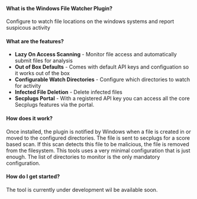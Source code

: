 #### What is the __Windows File Watcher Plugin__?
Configure to watch file locations on the windows systems and report suspicous activity

#### What are the features?

- __Lazy On Access Scanning__ - Monitor file access and automatically submit files for analysis
- __Out of Box Defaults__ - Comes with default API keys and configuation so it works out of the box
- __Configurable Watch Directories__ - Configure which directories to watch for activity
- __Infected File Deletion__ - Delete infected files
- __Secplugs Portal__ - With a registered API key you can access all the core Secplugs features via the portal.

#### How does it work?

Once installed, the plugin is notified by Windows when a file is created in or moved to the configured directories. 
The file is sent to secplugs for a score based scan. If this scan detects this file to be malicious, the file is removed from the filesystem.
This tools uses a very minimal configuration that is just enough. The list of directories to monitor is the only mandatory configuration.


#### How do I get started?

The tool is currently under development wil be available soon.

